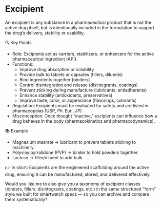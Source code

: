 # Excipient #

An excipient is any substance in a pharmaceutical product that is not the active drug itself, but is intentionally included in the formulation to support the drug’s delivery, stability or usability.  

🔍 Key Points
- Role: Excipients act as carriers, stabilizers, or enhancers for the active pharmaceutical ingredient (API).  
- Functions:  
  - Improve drug absorption or solubility  
  - Provide bulk to tablets or capsules (fillers, diluents)  
  - Bind ingredients together (binders)  
  - Control disintegration and release (disintegrants, coatings)  
  - Prevent sticking during manufacture (lubricants, antiadherents)  
  - Enhance stability (antioxidants, preservatives)  
  - Improve taste, color, or appearance (flavorings, colorants)  
- Regulation: Excipients must be evaluated for safety and are listed in pharmacopeias (USP, Ph. Eur., JP).  
- Misconception: Once thought “inactive,” excipients can influence how a drug behaves in the body (pharmacokinetics and pharmacodynamics).  

📚 Example
- Magnesium stearate → lubricant to prevent tablets sticking to machinery.  
- Polyvinylpyrrolidone (PVP) → binder to hold powders together.  
- Lactose → filler/diluent to add bulk.  

👉 In short: Excipients are the engineered scaffolding around the active drug, ensuring it can be manufactured, stored, and delivered effectively.  

Would you like me to also give you a taxonomy of excipient classes (binders, fillers, disintegrants, coatings, etc.) in the same structured “form” style we built for smartwatch specs — so you can archive and compare them systematically?

